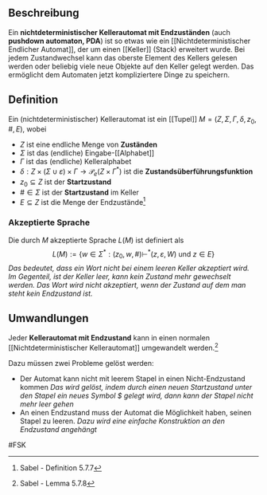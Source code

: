 ## Beschreibung
Ein **nichtdeterministischer Kellerautomat mit Endzuständen** (auch **pushdown automaton, PDA**) ist so etwas wie ein [[Nichtdeterministischer Endlicher Automat]], der um einen [[Keller]] (Stack) erweitert wurde.
Bei jedem Zustandwechsel kann das oberste Element des Kellers gelesen werden oder beliebig viele neue Objekte auf den Keller gelegt werden.
Das ermöglicht dem Automaten jetzt kompliziertere Dinge zu speichern.

## Definition
Ein (nichtdeterministischer) Kellerautomat ist ein [[Tupel]] $M = (Z, \Sigma, \Gamma, \delta, z_0, \#, E)$, wobei
- $Z$ ist eine endliche Menge von **Zuständen**
- $\Sigma$ ist das (endliche) Eingabe-[[Alphabet]]
- $\Gamma$ ist das (endliche) Kelleralphabet
- $\delta: Z \times (\Sigma \cup \varepsilon) \times \Gamma \to \mathcal{P}_e(Z \times \Gamma^*)$ ist die **Zustandsüberführungsfunktion**
- $z_0 \subseteq Z$ ist der **Startzustand**
- $\# \in \Sigma$ ist der **Startzustand** im Keller
- $E\subseteq Z$ ist die Menge der Endzustände[^1]

### Akzeptierte Sprache
Die durch $M$ akzeptierte Sprache $L(M)$ ist definiert als
$$L(M) := \{w \in \Sigma^*:(z_0, w, \#) \vdash^* (z, \varepsilon, W)\text{ und } z\in E\}$$
*Das bedeutet, dass ein Wort nicht bei einem leeren Keller akzeptiert wird. Im Gegenteil, ist der Keller leer, kann kein Zustand mehr gewechselt werden. Das Wort wird nicht akzeptiert, wenn der Zustand auf dem man steht kein Endzustand ist.*

## Umwandlungen
Jeder **Kellerautomat mit Endzustand** kann in einen normalen [[Nichtdeterministischer Kellerautomat]] umgewandelt werden.[^2]

Dazu müssen zwei Probleme gelöst werden:
- Der Automat kann nicht mit leerem Stapel in einen Nicht-Endzustand kommen
*Das wird gelöst, indem durch einen neuen Startzustand unter den Stapel ein neues Symbol \$ gelegt wird, dann kann der Stapel nicht mehr leer gehen*
- An einen Endzustand muss der Automat die Möglichkeit haben, seinen Stapel zu leeren. 
*Dazu wird eine einfache Konstruktion an den Endzustand angehängt*

#FSK 

[^1]: Sabel - Definition 5.7.7
[^2]: Sabel - Lemma 5.7.8